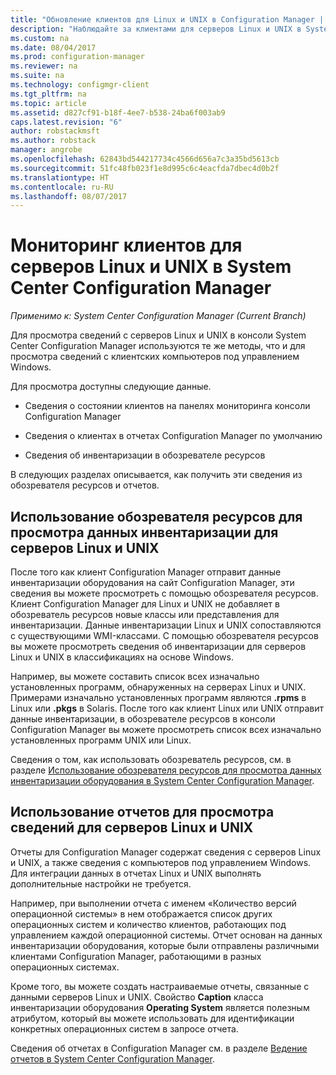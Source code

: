 ```yaml
---
title: "Обновление клиентов для Linux и UNIX в Configuration Manager | Документы Майкрософт"
description: "Наблюдайте за клиентами для серверов Linux и UNIX в System Center Configuration Manager."
ms.custom: na
ms.date: 08/04/2017
ms.prod: configuration-manager
ms.reviewer: na
ms.suite: na
ms.technology: configmgr-client
ms.tgt_pltfrm: na
ms.topic: article
ms.assetid: d827cf91-b18f-4ee7-b538-24ba6f003ab9
caps.latest.revision: "6"
author: robstackmsft
ms.author: robstack
manager: angrobe
ms.openlocfilehash: 62843bd544217734c4566d656a7c3a35bd5613cb
ms.sourcegitcommit: 51fc48fb023f1e8d995c6c4eacfda7dbec4d0b2f
ms.translationtype: HT
ms.contentlocale: ru-RU
ms.lasthandoff: 08/07/2017
---
```

# <a name="how-to-monitor-clients-for-linux-and-unix-servers-in-system-center-configuration-manager"></a>Мониторинг клиентов для серверов Linux и UNIX в System Center Configuration Manager

*Применимо к: System Center Configuration Manager (Current Branch)*

Для просмотра сведений с серверов Linux и UNIX в консоли System Center Configuration Manager используются те же методы, что и для просмотра сведений с клиентских компьютеров под управлением Windows.  

 Для просмотра доступны следующие данные.  

-   Сведения о состоянии клиентов на панелях мониторинга консоли Configuration Manager  

-   Сведения о клиентах в отчетах Configuration Manager по умолчанию  

-   Сведения об инвентаризации в обозревателе ресурсов  

 В следующих разделах описывается, как получить эти сведения из обозревателя ресурсов и отчетов.  

##  <a name="BKMK_UseResourceExpforLnU"></a> Использование обозревателя ресурсов для просмотра данных инвентаризации для серверов Linux и UNIX  

 После того как клиент Configuration Manager отправит данные инвентаризации оборудования на сайт Configuration Manager, эти сведения вы можете просмотреть с помощью обозревателя ресурсов. Клиент Configuration Manager для Linux и UNIX не добавляет в обозреватель ресурсов новые классы или представления для инвентаризации. Данные инвентаризации Linux и UNIX сопоставляются с существующими WMI-классами. С помощью обозревателя ресурсов вы можете просмотреть сведения об инвентаризации для серверов Linux и UNIX в классификациях на основе Windows.  

 Например, вы можете составить список всех изначально установленных программ, обнаруженных на серверах Linux и UNIX. Примерами изначально установленных программ являются **.rpms** в Linux или **.pkgs** в Solaris. После того как клиент Linux или UNIX отправит данные инвентаризации, в обозревателе ресурсов в консоли Configuration Manager вы можете просмотреть список всех изначально установленных программ UNIX или Linux.  

 Сведения о том, как использовать обозреватель ресурсов, см. в разделе [Использование обозревателя ресурсов для просмотра данных инвентаризации оборудования в System Center Configuration Manager](../../../core/clients/manage/inventory/use-resource-explorer-to-view-hardware-inventory.md).  

##  <a name="BKMK_UseReportsforLnU"></a> Использование отчетов для просмотра сведений для серверов Linux и UNIX  
 Отчеты для Configuration Manager содержат сведения с серверов Linux и UNIX, а также сведения с компьютеров под управлением Windows. Для интеграции данных в отчетах Linux и UNIX выполнять дополнительные настройки не требуется.  

 Например, при выполнении отчета с именем «Количество версий операционной системы» в нем отображается список других операционных систем и количество клиентов, работающих под управлением каждой операционной системы. Отчет основан на данных инвентаризации оборудования, которые были отправлены различными клиентами Configuration Manager, работающими в разных операционных системах.  

 Кроме того, вы можете создать настраиваемые отчеты, связанные с данными серверов Linux и UNIX. Свойство **Caption** класса инвентаризации оборудования **Operating System** является полезным атрибутом, который вы можете использовать для идентификации конкретных операционных систем в запросе отчета.  

 Сведения об отчетах в Configuration Manager см. в разделе [Ведение отчетов в System Center Configuration Manager](../../../core/servers/manage/reporting.md).  
